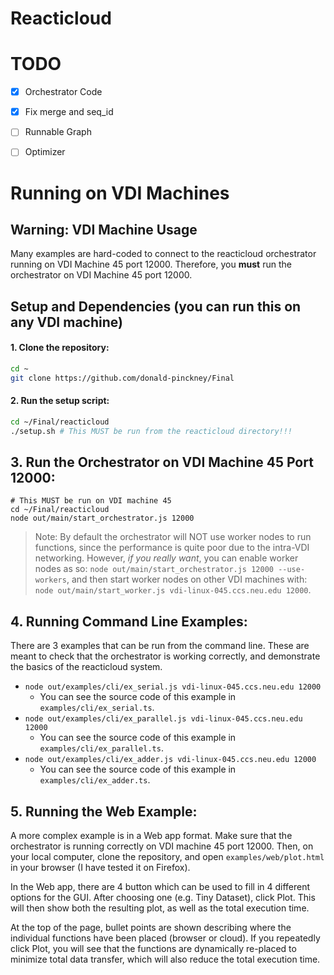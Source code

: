 # Reacticloud

# TODO

- [x] Orchestrator Code
- [x] Fix merge and seq_id
- [ ] Runnable Graph
- [ ] Optimizer 


# Running on VDI Machines

## Warning: VDI Machine Usage
Many examples are hard-coded to connect to the reacticloud orchestrator running on VDI Machine 45 port 12000.
Therefore, you **must** run the orchestrator on VDI Machine 45 port 12000.

## Setup and Dependencies (you can run this on any VDI machine)

#### 1. Clone the repository:
```bash
cd ~
git clone https://github.com/donald-pinckney/Final
```

#### 2. Run the setup script:
```bash
cd ~/Final/reacticloud
./setup.sh # This MUST be run from the reacticloud directory!!!
```

## 3. Run the Orchestrator on VDI Machine 45 Port 12000:
```
# This MUST be run on VDI machine 45
cd ~/Final/reacticloud
node out/main/start_orchestrator.js 12000
```

> Note: By default the orchestrator will NOT use worker nodes to run functions, since the performance is quite poor due to
> the intra-VDI networking.
> However, *if you really want*, you can enable worker nodes as so: `node out/main/start_orchestrator.js 12000 --use-workers`,
> and then start worker nodes on other VDI machines with: `node out/main/start_worker.js vdi-linux-045.ccs.neu.edu 12000`.



## 4. Running Command Line Examples:
There are 3 examples that can be run from the command line.
These are meant to check that the orchestrator is working correctly,
and demonstrate the basics of the reacticloud system.

- `node out/examples/cli/ex_serial.js vdi-linux-045.ccs.neu.edu 12000`
  + You can see the source code of this example in `examples/cli/ex_serial.ts`.
- `node out/examples/cli/ex_parallel.js vdi-linux-045.ccs.neu.edu 12000`
  + You can see the source code of this example in `examples/cli/ex_parallel.ts`.
- `node out/examples/cli/ex_adder.js vdi-linux-045.ccs.neu.edu 12000`
  + You can see the source code of this example in `examples/cli/ex_adder.ts`.

## 5. Running the Web Example:
A more complex example is in a Web app format.
Make sure that the orchestrator is running correctly on VDI machine 45 port 12000.
Then, on your local computer, clone the repository, and open `examples/web/plot.html` in your browser
(I have tested it on Firefox).

In the Web app, there are 4 button which can be used to fill in 4 different options
for the GUI. After choosing one (e.g. Tiny Dataset), click Plot. This will then show
both the resulting plot, as well as the total execution time.

At the top of the page, bullet points are shown describing where the individual functions
have been placed (browser or cloud). If you repeatedly click Plot, you will see that
the functions are dynamically re-placed to minimize total data transfer,
which will also reduce the total execution time.

